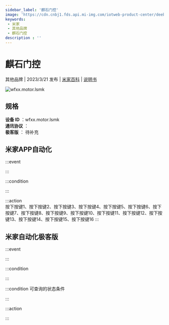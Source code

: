 ```yaml
---
sidebar_label: '麒石门控'
image: 'https://cdn.cnbj1.fds.api.mi-img.com/iotweb-product-center/deebbb5cb0ab8cf68d1ebd3ac52c71c7_1677806403181.png?GalaxyAccessKeyId=AKVGLQWBOVIRQ3XLEW&Expires=9223372036854775807&Signature=yE0Ymzs8PePL5FTw8rpapgate2I='
keywords: 
 - 米家
 - 其他品牌
 - 麒石门控
description : ''
---
```

# 麒石门控

其他品牌 | 2023/3/21 发布 | [米家百科](https://home.mi.com/webapp/content/baike/product/index.html?model=wfxx.motor.lsmk) | [说明书](https://home.mi.com/views/introduction.html?model=wfxx.motor.lsmk&region=cn)

![wfxx.motor.lsmk](https://cdn.cnbj1.fds.api.mi-img.com/iotweb-product-center/deebbb5cb0ab8cf68d1ebd3ac52c71c7_1677806403181.png?GalaxyAccessKeyId=AKVGLQWBOVIRQ3XLEW&Expires=9223372036854775807&Signature=yE0Ymzs8PePL5FTw8rpapgate2I=)

## 规格  
> 
**设备 ID** ：wfxx.motor.lsmk  
**通讯协议** ：  
**极客版**  ： 待补充 


## 米家APP自动化  

:::event  

:::

:::condition  

:::

:::action   
按下按键1、按下按键2、按下按键3、按下按键4、按下按键5、按下按键6、按下按键7、按下按键8、按下按键9、按下按键10、按下按键11、按下按键12、按下按键13、按下按键14、按下按键15、按下按键16
:::

## 米家自动化极客版  

:::event  

:::

:::condition  

:::

:::condition 可查询的状态条件  

:::

:::action  

:::

        
